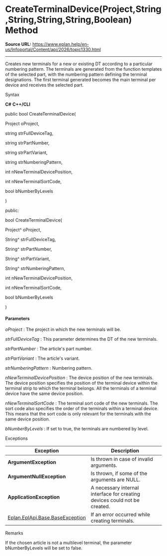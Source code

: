 # CreateTerminalDevice(Project,String,String,String,String,Boolean) Method

**Source URL:** https://www.eplan.help/en-us/Infoportal/Content/api/2026/topic1330.html

---

Creates new terminals for a new or existing DT according to a particular numbering pattern. The terminals are generated from the function templates of the selected part, with the numbering pattern defining the terminal designations. The first terminal generated becomes the main terminal per device and receives the selected part.

Syntax

**C#**
**C++/CLI**


public bool CreateTerminalDevice( 

   Project oProject,

   string strFullDeviceTag,

   string strPartNumber,

   string strPartVariant,

   string strNumberingPattern,

   int nNewTerminalDevicePosition,

   int nNewTerminalSortCode,

   bool bNumberByLevels

)

public:

bool CreateTerminalDevice( 

   Project^ oProject,

   String^ strFullDeviceTag,

   String^ strPartNumber,

   String^ strPartVariant,

   String^ strNumberingPattern,

   int nNewTerminalDevicePosition,

   int nNewTerminalSortCode,

   bool bNumberByLevels

)


#### Parameters

*oProject*
:   The project in which the new terminals will be.

*strFullDeviceTag*
:   This parameter determines the DT of the new terminals.

*strPartNumber*
:   The article's part number.

*strPartVariant*
:   The article's variant.

*strNumberingPattern*
:   Numbering pattern.

*nNewTerminalDevicePosition*
:   The device position of the new terminals. The device position specifies the position of the terminal device within the terminal strip to which the terminal belongs. All the terminals of a terminal device have the same device position.

*nNewTerminalSortCode*
:   The terminal sort code of the new terminals. The sort code also specifies the order of the terminals within a terminal device. This means that the sort code is only relevant for the terminals with the same device position.

*bNumberByLevels*
:   If set to true, the terminals are numbered by level.

Exceptions

| Exception | Description |
| --- | --- |
| **ArgumentException** | Is thrown in case of invalid arguments. |
| **ArgumentNullException** | Is thrown, if some of the arguments are NULL. |
| **ApplicationException** | A necessary internal interface for creating devices could not be created. |
| [Eplan.EplApi.Base.BaseException](Eplan.EplApi.Baseu~Eplan.EplApi.Base.BaseException.html) | If an error occurred while creating terminals. |

Remarks

If the chosen article is not a multilevel terminal, the parameter bNumberByLevels will be set to false.
